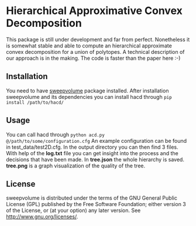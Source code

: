 # Hierarchical Approximative Convex Decomposition
This package is still under development and far from perfect.
 Nonetheless it is somewhat stable and able to compute an hierarchical
 approximate convex decomposition for a union of polytopes. A technical description of
 our approach is in the making. The code is faster than the paper here :-)
## Installation
You need to have [sweepvolume](https://gitlab.com/LovisAnderson/sweepvolume) package installed.
After installation sweepvolume and its dependencies you can install hacd through
``pip install /path/to/hacd/``

## Usage
You can call hacd through 
``
python acd.py @/path/to/some/configuration.cfg
``
An example configuration can be found in test_data/test2D.cfg. In the output directory
you can then find 3 files. With help of the **log.txt** file you can get insight into the process
and the decisions that have been made. In **tree.json** the whole hierarchy is saved.
 **tree.png** is a graph visualization of the quality of the tree.

## License
sweepvolume is distributed under the terms of the GNU General Public License (GPL)
published by the Free Software Foundation; either version 3 of
the License, or (at your option) any later version. See http://www.gnu.org/licenses/.
 
